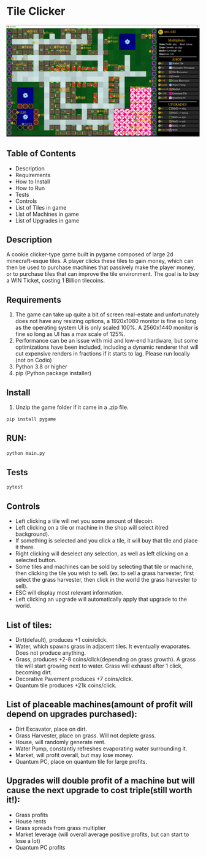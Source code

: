 # Tile Clicker

![In Game Screenshot](city.png)

## Table of Contents
- Description
- Requirements
- How to Install
- How to Run
- Tests
- Controls
- List of Tiles in game
- List of Machines in game
- List of Upgrades in game

## Description
A cookie clicker-type game built in pygame composed of large 2d minecraft-esque tiles. A player clicks these tiles to gain money, which can then be used to purchase machines that passively make the player money, or to purchase tiles that can improve the tile environment. The goal is to buy a WIN Ticket, costing 1 Billion tilecoins.

## Requirements
1. The game can take up quite a bit of screen real-estate and unfortunately does not have any resizing options, a 1920x1080 monitor is fine so long as the operating system UI is only scaled 100%. A 2560x1440 monitor is fine so long as UI has a max scale of 125%.
2. Performance can be an issue with mid and low-end hardware, but some optimizations have been included, including a dynamic renderer that will cut expensive renders in fractions if it starts to lag. Please run locally (not on Codio)
3. Python 3.8 or higher
4. pip (Python package installer)

## Install
1. Unzip the game folder if it came in a .zip file.
```sh
pip install pygame
```

## RUN:
```sh
python main.py
```

## Tests
```sh
pytest
```

## Controls
- Left clicking a tile will net you some amount of tilecoin.  
- Left clicking on a tile or machine in the shop will select it(red background).  
- If something is selected and you click a tile, it will buy that tile and place it there.  
- Right clicking will deselect any selection, as well as left clicking on a selected button.  
- Some tiles and machines can be sold by selecting that tile or machine, then clicking the tile you wish to sell. (ex. to sell a grass harvester, first select the grass harvester, then click in the world the grass harvester to sell).  
- ESC will display most relevant information.  
- Left clicking an upgrade will automatically apply that upgrade to the world.  

## List of tiles:
- Dirt(default), produces +1 coin/click.  
- Water, which spawns grass in adjacent tiles. It eventually evaporates. Does not produce anything.  
- Grass, produces +2-8 coins/click(depending on grass growth). A grass tile will start growing next to water. Grass will exhaust after 1 click, becoming dirt.  
- Decorative Pavement produces +7 coins/click.  
- Quantum tile produces +21k coins/click.  

## List of placeable machines(amount of profit will depend on upgrades purchased):
- Dirt Excavator, place on dirt.  
- Grass Harvester, place on grass. Will not deplete grass.  
- House, will randomly generate rent.  
- Water Pump, constantly refreshes evaporating water surrounding it.  
- Market, will profit overall, but may lose money.  
- Quantum PC, place on quantum tile for large profits.  

## Upgrades will double profit of a machine but will cause the next upgrade to cost triple(still worth it!):
- Grass profits  
- House rents  
- Grass spreads from grass multiplier  
- Market leverage (will overall average positive profits, but can start to lose a lot)  
- Quantum PC profits  


